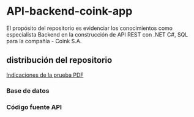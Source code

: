 # API-backend-coink-app
El propósito del repositorio es evidenciar los conocimientos como especialista Backend en la construcción de API REST con .NET C#, SQL para la compañía - Coink S.A.

## distribución del repositorio
<a href="https://github.com/tu_usuario/tu_repositorio/blob/main/documento.pdf" target="_blank">Indicaciones de la prueba PDF</a>

### Base de datos


### Código fuente API


